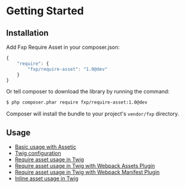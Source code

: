 Getting Started
===============

## Installation

Add Fxp Require Asset in your composer.json:

```js
{
    "require": {
        "fxp/require-asset": "1.0@dev"
    }
}
```

Or tell composer to download the library by running the command:

```bash
$ php composer.phar require fxp/require-asset:1.0@dev
```

Composer will install the bundle to your project's `vendor/fxp` directory.

## Usage

- [Basic usage with Assetic](usage_basic_assetic.md)
- [Twig configuration](configuration_twig.md)
- [Require asset usage in Twig](usage_twig_require_asset.md)
- [Require asset usage in Twig with Webpack Assets Plugin](usage_twig_require_asset_webpack_assets.md)
- [Require asset usage in Twig with Webpack Manifest Plugin](usage_twig_require_asset_webpack_manifest.md)
- [Inline asset usage in Twig](usage_twig_inline_asset.md)

